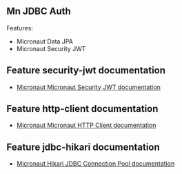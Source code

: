 ## Mn JDBC Auth

Features:
* Micronaut Data JPA
* Micronaut Security JWT

## Feature security-jwt documentation

- [Micronaut Micronaut Security JWT documentation](https://micronaut-projects.github.io/micronaut-security/latest/guide/index.html)

## Feature http-client documentation

- [Micronaut Micronaut HTTP Client documentation](https://docs.micronaut.io/latest/guide/index.html#httpClient)

## Feature jdbc-hikari documentation

- [Micronaut Hikari JDBC Connection Pool documentation](https://micronaut-projects.github.io/micronaut-sql/latest/guide/index.html#jdbc)

